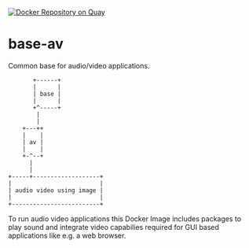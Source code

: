 [![Docker Repository on Quay](https://quay.io/repository/suckowbiz/base-av/status "Docker Repository on Quay")](https://quay.io/repository/suckowbiz/base-av)

# base-av

Common base for audio/video applications.

```
       +------+
       |      |
       | base |
       |      |
       +^-----+
        |
        |
    +---++
    |    |
    | av |
    |    |
    +-^--+
      |
      |
+-----+-------------------+
|                         |
| audio video using image |
|                         |
+-------------------------+
```

To run audio video applications this Docker Image includes packages to play sound and integrate video capabilies required for GUI based applications like e.g. a web browser.